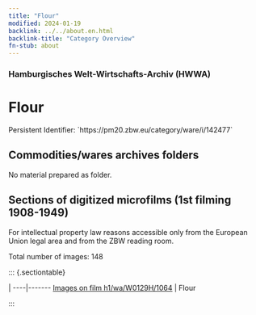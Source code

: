 ```yaml
---
title: "Flour"
modified: 2024-01-19
backlink: ../../about.en.html
backlink-title: "Category Overview"
fn-stub: about
---
```


### Hamburgisches Welt-Wirtschafts-Archiv (HWWA)

# Flour

<div class="hint">Persistent Identifier: `https://pm20.zbw.eu/category/ware/i/142477`</div>







## Commodities/wares archives folders





No material prepared as folder.



<a id="filmsections" />

## Sections of digitized microfilms (1st filming 1908-1949)

<p>For intellectual property law reasons accessible only from the European Union legal area and from the ZBW reading room.</p>



<p>Total number of images: 148</p>




::: {.sectiontable}

 | 
----|-------
<a class="btn" href="https://pm20.zbw.eu/film/h1/wa/W0129H/1064" rel="nofollow">Images on film h1/wa/W0129H/1064</a> | Flour


:::
















